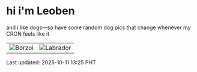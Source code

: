 # hi i'm Leoben

and i like dogs—so have some random dog pics that change whenever my CRON feels like it

|  |  |
|--------|----------|
| ![Borzoi](https://random-dog-vercel.vercel.app/api/random-borzoi?v=1760160353) | ![Labrador](https://random-dog-vercel.vercel.app/api/random-labrador?v=1760160353) |

Last updated: 2025-10-11 13:25 PHT
